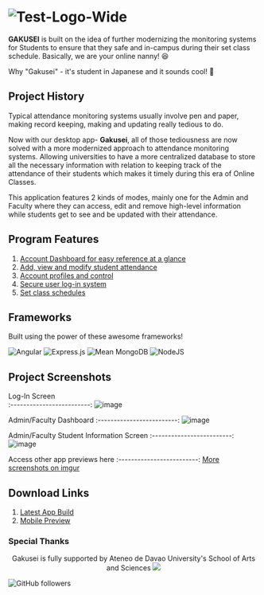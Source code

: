 # ![Test-Logo-Wide](https://user-images.githubusercontent.com/54782362/209271349-1b03c9a8-32a1-4565-ac12-2af268a268e7.png)

**GAKUSEI** is built on the idea of further modernizing the monitoring systems for Students to ensure that they safe and in-campus during their set class schedule.
Basically, we are your online nanny! 😆

Why "Gakusei" - it's student in Japanese and it sounds cool! 🤣

## Project History
Typical attendance monitoring systems usually involve pen and paper, making record keeping, making and updating really tedious to do.

Now with our desktop app- **Gakusei**, all of those tediousness are now solved with a more modernized approach to attendance monitoring systems. 
Allowing universities to have a more centralized database to store all the necessary information with relation to keeping track of the attendance of their students which makes it timely during this era of Online Classes.

This application features 2 kinds of modes, mainly one for the Admin and Faculty where they can access, edit and remove high-level information while students get to see and be updated with their attendance.

## Program Features
 <ol>
  <li><a href="#">Account Dashboard for easy reference at a glance</a></li>
    <li><a href="#">Add, view and modify student attendance</a></li>
    <li><a href="#">Account profiles and control</a></li>
    <li><a href="#Frameworks">Secure user log-in system</a></li>
    <li><a href="#">Set class schedules</a></li>
  </ol>

## Frameworks
Built using the power of these awesome frameworks!

![Angular](https://img.shields.io/badge/angular-%23DD0031.svg?style=for-the-badge&logo=angular&logoColor=white)
![Express.js](https://img.shields.io/badge/express.js-%23404d59.svg?style=for-the-badge&logo=express&logoColor=%2361DAFB)
![Mean MongoDB](https://user-images.githubusercontent.com/54782362/209309740-55acc9a1-c6d2-4548-836c-01cbe8a30287.png)
![NodeJS](https://img.shields.io/badge/node.js-6DA55F?style=for-the-badge&logo=node.js&logoColor=white)

## Project Screenshots
Log-In Screen           
:-------------------------:
![image](https://user-images.githubusercontent.com/54782362/209290316-850aa5bc-729d-42dd-b5c9-fe058e931d94.png)

Admin/Faculty Dashboard
:-------------------------:
![image](https://user-images.githubusercontent.com/54782362/209304587-6a299b25-22f4-4d59-8d4b-aa9acf7228fd.png)

Admin/Faculty Student Information Screen
:-------------------------:
![image](https://user-images.githubusercontent.com/54782362/209305674-d99fe0d9-8927-4943-9dd4-9bf88bc8180b.png)

Access other app previews here
:-------------------------:
<a href="#"> More screenshots on imgur </a>

## Download Links
<ol>
  <li> <a href="#"> Latest App Build </a> </li>
  <li> <a href="#"> Mobile Preview </a> </li>
</ol>

### Special Thanks
<p align="center">Gakusei is fully supported by Ateneo de Davao University's School of Arts and Sciences
<img src="https://user-images.githubusercontent.com/54782362/209277936-731bea50-17a7-4132-a3ac-689b7915fb15.png"></p>

![GitHub followers](https://img.shields.io/github/followers/shaheenNawaf?label=Drop%20me%20a%20follow%21&style=social)
